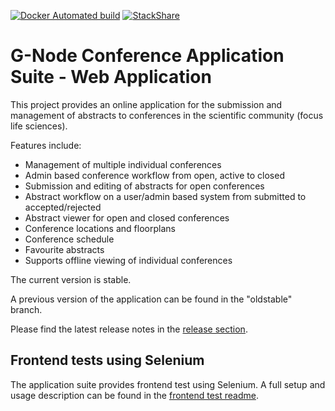 [![Docker Automated build](https://img.shields.io/docker/automated/gnode/gca.svg)](https://hub.docker.com/r/gnode/gca/builds)
[![StackShare](https://img.shields.io/badge/tech-stack-0690fa.svg?style=flat)](https://stackshare.io/cgars/gca-web)

G-Node Conference Application Suite - Web Application
=====================================================

This project provides an online application for the submission and management of abstracts to conferences 
in the scientific community (focus life sciences).

Features include:
- Management of multiple individual conferences
- Admin based conference workflow from open, active to closed
- Submission and editing of abstracts for open conferences
- Abstract workflow on a user/admin based system from submitted to accepted/rejected
- Abstract viewer for open and closed conferences
- Conference locations and floorplans
- Conference schedule
- Favourite abstracts
- Supports offline viewing of individual conferences

The current version is stable.

A previous version of the application can be found in the "oldstable" branch.

Please find the latest release notes in the [release section](https://github.com/G-Node/GCA-Web/releases).


## Frontend tests using Selenium

The application suite provides frontend test using Selenium. A full setup and usage description can be found in the
[frontend test readme](./test/frontend/Readme.md).
